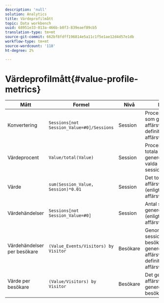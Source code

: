 ```yaml
---
description: 'null'
solution: Analytics
title: Värdeprofilmått
topic: Data workbench
uuid: 68951e33-013a-466b-b0f3-839eaef89cb5
translation-type: tm+mt
source-git-commit: 662bf8fdff196814e5a11c1f5e1ae12d4d57e1db
workflow-type: tm+mt
source-wordcount: '118'
ht-degree: 2%

---
```



# Värdeprofilmått{#value-profile-metrics}

| Mått | Formel | Nivå | Beskrivning |
|---|---|---|---|
| Konvertering | `Sessions[not Session_Value=#0]/Sessions` | Session | Procentandel sessioner som genererade affärsvärde (enligt definition i affärsvärdemodellen). |
| Värdeprocent | `Value/total(Value)` | Session | Procentandel av det totala värdet som genererades från den valda sessionsuppsättningen. |
| Värde | `sum(Session_Value, Session)*0.01` | Session | Det totala genererade affärsvärdet i dollar (enligt definition i affärsvärdesmodellen). |
| Värdehändelser | `Sessions[not Session_Value=#0]` | Session | Antal sessioner som genererade affärsvärde (enligt definition i affärsvärdemodellen). |
| Värdehändelser per besökare | `(Value_Events/Visitors) by Visitor` | Besökare | Genomsnittligt antal sessioner för varje besökare som genererade ett affärsvärde (enligt definition i affärsvärdesmodellen). |
| Värde per besökare | `(Value/Visitors) by Visitor` | Besökare | Det genomsnittliga affärsvärde som genereras av varje besökare i dollar. |
